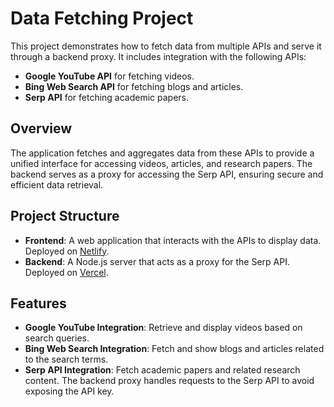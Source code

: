 # Data Fetching Project

This project demonstrates how to fetch data from multiple APIs and serve it through a backend proxy. It includes integration with the following APIs:

- **Google YouTube API** for fetching videos.
- **Bing Web Search API** for fetching blogs and articles.
- **Serp API** for fetching academic papers.

## Overview

The application fetches and aggregates data from these APIs to provide a unified interface for accessing videos, articles, and research papers. The backend serves as a proxy for accessing the Serp API, ensuring secure and efficient data retrieval.

## Project Structure

- **Frontend**: A web application that interacts with the APIs to display data. Deployed on [Netlify](https://www.netlify.com/).
- **Backend**: A Node.js server that acts as a proxy for the Serp API. Deployed on [Vercel](https://vercel.com/).

## Features

- **Google YouTube Integration**: Retrieve and display videos based on search queries.
- **Bing Web Search Integration**: Fetch and show blogs and articles related to the search terms.
- **Serp API Integration**: Fetch academic papers and related research content. The backend proxy handles requests to the Serp API to avoid exposing the API key.

